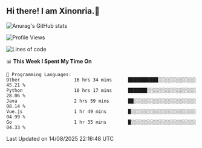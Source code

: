 ## Hi there! I am Xinonria.👋

![Anurag's GitHub stats](https://status-git-main-xinonrias-projects-f26540e3.vercel.app/api?username=xinonria&hide=stars,issues)

<!--START_SECTION:waka-->
![Profile Views](http://img.shields.io/badge/Profile%20Views-0-blue)

![Lines of code](https://img.shields.io/badge/From%20Hello%20World%20I%27ve%20Written-6.5%20million%20lines%20of%20code-blue)

📊 **This Week I Spent My Time On** 

```text
💬 Programming Languages: 
Other                    16 hrs 34 mins      ███████████░░░░░░░░░░░░░░   45.21 % 
Python                   10 hrs 17 mins      ███████░░░░░░░░░░░░░░░░░░   28.06 % 
Java                     2 hrs 59 mins       ██░░░░░░░░░░░░░░░░░░░░░░░   08.14 % 
Vue.js                   1 hr 49 mins        █░░░░░░░░░░░░░░░░░░░░░░░░   04.99 % 
Go                       1 hr 35 mins        █░░░░░░░░░░░░░░░░░░░░░░░░   04.33 % 
```


 Last Updated on 14/08/2025 22:16:48 UTC
<!--END_SECTION:waka-->

<!--
**xinonria/xinonria** is a ✨ _special_ ✨ repository because its `README.md` (this file) appears on your GitHub profile.

Here are some ideas to get you started:

- 🔭 I’m currently working on ...
- 🌱 I’m currently learning ...
- 👯 I’m looking to collaborate on ...
- 🤔 I’m looking for help with ...
- 💬 Ask me about ...
- 📫 How to reach me: ...
- 😄 Pronouns: ...
- ⚡ Fun fact: ...
-->

